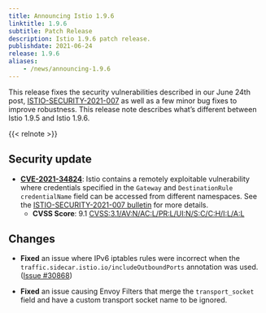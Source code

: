 ```yaml
---
title: Announcing Istio 1.9.6
linktitle: 1.9.6
subtitle: Patch Release
description: Istio 1.9.6 patch release.
publishdate: 2021-06-24
release: 1.9.6
aliases:
    - /news/announcing-1.9.6
---
```


This release fixes the security vulnerabilities described in our June 24th post, [ISTIO-SECURITY-2021-007](/news/security/istio-security-2021-007) as
well as a few minor bug fixes to improve robustness. This release note describes what’s different between Istio 1.9.5 and Istio 1.9.6.

{{< relnote >}}

## Security update

- __[CVE-2021-34824](https://cve.mitre.org/cgi-bin/cvename.cgi?name=CVE-2021-34824)__:
Istio contains a remotely exploitable vulnerability where credentials specified in the `Gateway` and `DestinationRule` `credentialName` field can be accessed from different namespaces. See the [ISTIO-SECURITY-2021-007 bulletin](/news/security/istio-security-2021-007) for more details.
  - __CVSS Score__: 9.1 [CVSS:3.1/AV:N/AC:L/PR:L/UI:N/S:C/C:H/I:L/A:L](https://www.first.org/cvss/calculator/3.1#CVSS:3.1/AV:N/AC:L/PR:L/UI:N/S:C/C:H/I:L/A:L)

## Changes

- **Fixed** an issue where IPv6 iptables rules were incorrect when the `traffic.sidecar.istio.io/includeOutboundPorts` annotation was used.
 ([Issue #30868](https://github.com/istio/istio/issues/30868))

- **Fixed** an issue causing Envoy Filters that merge the `transport_socket` field and have a custom transport socket name to be ignored.
